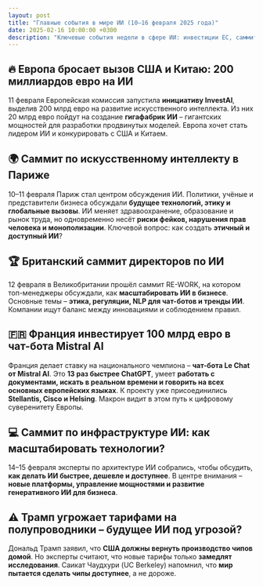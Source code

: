 ```yaml
---
layout: post
title: "Главные события в мире ИИ (10–16 февраля 2025 года)"
date: 2025-02-16 10:00:00 +0300
description: "Ключевые события недели в сфере ИИ: инвестиции ЕС, саммиты, новая модель от Mistral AI и возможные тарифы на полупроводники."
---
```


## 🔥 Европа бросает вызов США и Китаю: 200 миллиардов евро на ИИ  

11 февраля Европейская комиссия запустила **инициативу InvestAI**, выделив 200 млрд евро на развитие искусственного интеллекта. Из них 20 млрд евро пойдут на создание **гигафабрик ИИ** – гигантских мощностей для разработки продвинутых моделей. Европа хочет стать лидером ИИ и конкурировать с США и Китаем.  

## 🌍 Саммит по искусственному интеллекту в Париже  

10–11 февраля Париж стал центром обсуждения ИИ. Политики, учёные и представители бизнеса обсуждали **будущее технологий, этику и глобальные вызовы**. ИИ меняет здравоохранение, образование и рынок труда, но одновременно несёт **риски фейков, нарушения прав человека и монополизации**. Ключевой вопрос: как создать **этичный и доступный ИИ**?  

## 🏆 Британский саммит директоров по ИИ  

12 февраля в Великобритании прошёл саммит RE-WORK, на котором топ-менеджеры обсуждали, как **масштабировать ИИ в бизнесе**. Основные темы – **этика, регуляции, NLP для чат-ботов и тренды ИИ**. Компании ищут баланс между инновациями и соблюдением правил.  

## 🇫🇷 Франция инвестирует 100 млрд евро в чат-бота Mistral AI  

Франция делает ставку на национального чемпиона – **чат-бота Le Chat от Mistral AI**. Это **13 раз быстрее ChatGPT**, умеет **работать с документами, искать в реальном времени и говорить на всех основных европейских языках**. К проекту уже присоединились **Stellantis, Cisco и Helsing**. Макрон видит в этом путь к цифровому суверенитету Европы.  

## 💻 Саммит по инфраструктуре ИИ: как масштабировать технологии?  

14–15 февраля эксперты по архитектуре ИИ собрались, чтобы обсудить, **как делать ИИ быстрее, дешевле и доступнее**. В центре внимания – **новые платформы, управление мощностями и развитие генеративного ИИ для бизнеса**.  

## ⚠️ Трамп угрожает тарифами на полупроводники – будущее ИИ под угрозой?  

Дональд Трамп заявил, что **США должны вернуть производство чипов домой**. Но эксперты считают, что новые тарифы только **замедлят исследования**. Саикат Чаудхури (UC Berkeley) напомнил, что **мир пытается сделать чипы доступнее**, а не дороже.  
